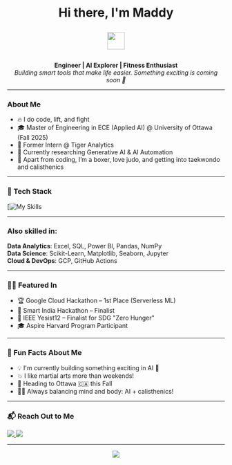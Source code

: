 <h1 align="center">Hi there, I'm Maddy <p align="center">
  <img src="https://media.giphy.com/media/hvRJCLFzcasrR4ia7z/giphy.gif" width="40"/>
</p></h1>



<p align="center">
  <b>Engineer | AI Explorer | Fitness Enthusiast</b><br>
  <i>Building smart tools that make life easier. Something exciting is coming soon 🤫</i>
</p>

---

###  About Me
- 🔥 I do code, lift, and fight
- 🎓 Master of Engineering in ECE (Applied AI) @ University of Ottawa (Fall 2025)
- 💼 Former Intern @ Tiger Analytics
- 🧩 Currently researching Generative AI & AI Automation
- 🥋 Apart from coding, I’m a boxer, love judo, and getting into taekwondo and calisthenics

---

### 🔨 Tech Stack

[![My Skills]((https://skillicons.dev/icons?i=python,pytorch,tensorflow,js,react,nodejs,mongodb,gcp,github,vscode,figma,mysql,excel,pandas,numpy,powerbi,tableau))

---

### Also skilled in:  

**Data Analytics**: Excel, SQL, Power BI, Pandas, NumPy  
**Data Science**: Scikit-Learn, Matplotlib, Seaborn, Jupyter  
**Cloud & DevOps**: GCP, GitHub Actions  

---

### ✍🏻 Featured In

- 🏆 Google Cloud Hackathon – 1st Place (Serverless ML)
- 🌟 Smart India Hackathon –  Finalist
- 🧠 IEEE Yesist12 – Finalist for SDG "Zero Hunger"
- 🎓 Aspire Harvard Program Participant

---

### 🚀 Fun Facts About Me

- 💡 I'm currently building something exciting in AI 🤖
- 💥 I like martial arts more than weekends!
- 🛫 Heading to Ottawa 🇨🇦 this Fall
- 🧘‍♀️ Always balancing mind and body: AI + calisthenics!

---

### 📬 Reach Out to Me

<p align="left">
  <a href="mailto:madhumithasri333@gmail.com">
    <img src="https://img.shields.io/badge/Email-D14836?style=for-the-badge&logo=gmail&logoColor=white"/>
  </a>
  <a href="https://www.linkedin.com/in/madhumitha-sri-m-9b0111210/">
    <img src="https://img.shields.io/badge/LinkedIn-0A66C2?style=for-the-badge&logo=linkedin&logoColor=white"/>
  </a>
</p>

---

<p align="center">
  <img src="https://readme-typing-svg.herokuapp.com?font=Fira+Code&size=22&pause=1000&center=true&vCenter=true&width=500&lines=I'm+Maddy.;AI+Engineer+in+the+making.;Coding+%E2%9D%A4%EF%B8%8F+Boxing+%E2%9C%8A+Creativity+%F0%9F%92%A1;Exciting+AI+project+coming+soon+..." />
</p>
